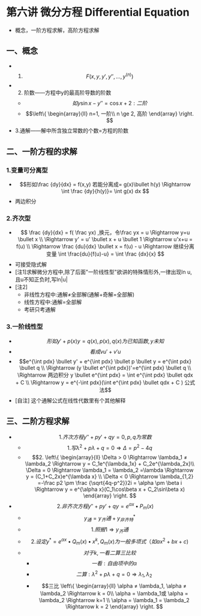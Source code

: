 # 第六讲 微分方程 Differential Equation
* 概念，一阶方程求解，高阶方程求解

## 一、概念
* 1. $$ F(x,y,y',y'',\dots,y^{(n)}) $$
* 2. 阶数——方程中y的最高阶导数的阶数
    * $$如 y\sin x - y'' = \cos x + 2: 二阶 $$
    * $$\left\{ \begin{array}{ll} n=1, 一阶\\ n \ge 2, 高阶 \end{array} \right. $$
* 3.通解——解中所含独立常数的个数=方程的阶数

## 二、一阶方程的求解
### 1.变量可分离型
* $$形如\frac {dy}{dx} = f(x,y) 若能分离成= g(x)\bullet h(y) \Rightarrow \int \frac {dy}{h(y)}= \int g(x) dx $$
* 两边积分
### 2.齐次型
* $$ \frac {dy}{dx} = f( \frac yx) ,换元，令\frac yx = u \Rightarrow y=u \bullet x \\  \Rightarrow y' = u' \bullet x + u \bullet 1 \Rightarrow u'x+u = f(u) \\ \Rightarrow \frac {du}{dx} \bullet x = f(u) - u \Rightarrow 继续分离变量 \int \frac{du}{f(u)-u} = \int \frac 
{dx}{x} $$
* 可接受隐式解
* [注1]求解微分方程中,除了后面"一阶线性型"欲讲的特殊情形外,一律出现ln u,且u不知正负时,写ln|u|
* [注2]
    * 非线性方程中:通解≠全部解(通解+奇解=全部解)
    * 线性方程中:通解=全部解
    * 考研只考通解



### 3.一阶线性型
* $$形如 y'+p(x)y=q(x),p(x),q(x)为已知函数,y未知$$
* $$看成vu'+v'u$$
* $$e^{\int pdx} \bullet y' + e^{\int pdx} \bullet p \bullet y = e^{\int pdx} \bullet q  \\ \Rightarrow (y \bullet e^{\int pdx})'=e^{\int pdx} \bullet q \\ \Rightarrow 两边积分 y \bullet e^{\int pdx}  = \int e^{\int pdx} \bullet qdx + C \\ \Rightarrow y = e^{-\int pdx}(\int e^{\int pdx} \bullet qdx + C ) 公式法$$
* [自注] 这个通解公式在线性代数里有个其他解释


## 三、二阶方程求解
* $$1.齐次方程 y'' + py' + qy = 0, p,q为常数$$
    * $$1. 写 \lambda^2+p\lambda+q =0 \Rightarrow \Delta = p^2-4q$$
    * $$2. \left\{ \begin{array}{ll} \Delta  > 0 \Rightarrow \lambda_1 ≠ \lambda_2 \Rightarrow y = C_1e^{\lambda_1x} + C_2e^{\lambda_2x}\\ \Delta  = 0 \Rightarrow \lambda_1 = \lambda_2 =\lambda \Rightarrow y = (C_1+C_2x)e^{\lambda x} \\ \Delta  < 0 \Rightarrow \lambda_{1,2} =-\frac p2 \pm \frac {\sqrt{4q-p^2}}2i = \alpha \pm \beta i \Rightarrow y = e^{\alpha x}(C_1\cos\beta x + C_2\sin\beta x) \end{array} \right. $$
* $$2.非齐次方程 y'' + py' + qy =e^{\alpha x} \bullet P_m(x)  $$
    * $$y_通=y_齐通+y^*_{非齐特}$$
    * $$1.照搬1 \Rightarrow y_齐通 $$
    * $$2.设定y^* = e^{\alpha x} \bullet Q_m(x) \bullet x^k, Q_m(x)为一般多项式（如ax^2+bx+c)$$
    * $$对于k,一看二算三比较$$
        * $$ 一看:自由项中的 \alpha $$
        * $$ 二算:\lambda^2+p\lambda+q =0 \Rightarrow \lambda_1, \lambda_2 $$
        * $$三比 \left\{ \begin{array}{ll} \alpha ≠ \lambda_1, \alpha ≠ \lambda_2 \Rightarrow k = 0\\ \alpha = \lambda_1或 \alpha = \lambda_2 \Rightarrow  k=1 \\ \alpha = \lambda_1 = \lambda_2  \Rightarrow k = 2 \end{array} \right. $$






    



